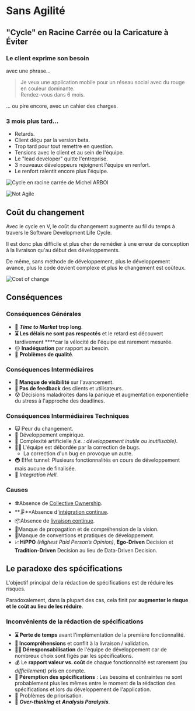 # Sans Agilité

## "Cycle" en Racine Carrée ou la Caricature à Éviter

### Le client exprime son besoin

avec une phrase...

> Je veux une application mobile pour un réseau social avec du rouge en couleur dominante.  
> Rendez-vous dans 6 mois.

... ou pire encore, avec un cahier des charges.

### 3 mois plus tard...

* Retards.
* Client déçu par la version beta.
* Trop tard pour tout remettre en question.
* Tensions avec le client et au sein de l'équipe.
* Le "lead developer" quitte l'entreprise.
* 3 nouveaux développeurs rejoignent l'équipe en renfort.
* Le renfort ralentit encore plus l'équipe.

![Cycle en racine carr&#xE9;e de Michel ARBOI](../.gitbook/assets/image%20%285%29.png)

  


![Not Agile](../.gitbook/assets/not-agile.jpg)

## Coût du changement

Avec le cycle en V, le coût du changement augmente au fil du temps à travers le Software Development Life Cycle.

Il est donc plus difficile et plus cher de remédier à une erreur de conception à la livraison qu'au début des développements.

De même, sans méthode de développement, plus le développement avance, plus le code devient complexe et plus le changement est coûteux.



![Cost of change](../.gitbook/assets/cost-of-change.gif)

## Conséquences

### Conséquences Générales

* **🐢** _**Time to Market**_ **trop long**.
* **⌛️ Les délais ne sont pas respectés** et le retard est découvert tardivement ****car la vélocité de l'équipe est rarement mesurée.
* 😖 **Inadéquation** par rapport au besoin.
* 🐞 **Problèmes de qualité**.

### Conséquences Intermédiaires

* **🙈 Manque de visibilité** sur l'avancement.
* **🏓 Pas de feedback** des clients et utilisateurs.
* 😰 Décisions maladroites dans la panique et augmentation exponentielle du stress à l'approche des deadlines.

### Conséquences Intermédiaires Techniques

* 🙀 Peur du changement.
* 🤕 Développement empirique.
* 🤯 Complexité artificielle _\(i.e. : développement inutile ou inutilisable\)_.
* 👩‍🚒 L'équipe est débordée par la correction de bugs.
  * La correction d'un bug en provoque un autre.
* 🚇 Effet tunnel: Plusieurs fonctionnalités en cours de développement mais aucune de finalisée.
* 👹 _Integration Hell_.

### Causes

* ⚽️Absence de [Collective Ownership](../extreme-programming/pratiques-de-l-extreme-programming.md#collective-ownership).
* **🗜**Absence d'[intégration continue](../extreme-programming/integration-continue-livraison-continue-et-deploiement-continu/integration-continue.md).
* 📦Absence de [livraison continue](../extreme-programming/integration-continue-livraison-continue-et-deploiement-continu/livraison-continue.md).
* 🎯Manque de propagation et de compréhension de la vision.
* 📝Manque de conventions et pratiques de développement.
* 📈**HiPPO** _\(Highest Paid Person’s Opinion\)_, **Ego-Driven** Decision et **Tradition-Driven** Decision au lieu de Data-Driven Decision.

## Le paradoxe des spécifications

L'objectif principal de la rédaction de spécifications est de réduire les risques.

Paradoxalement, dans la plupart des cas, cela finit par **augmenter le risque et le coût au lieu de les réduire**.

### Inconvénients de la rédaction de spécifications

* **⌛️ Perte de temps** avant l'implémentation de la première fonctionnalité.
* **🥊 Incompréhensions** et conflit à la livraison / validation.
* **🤷‍♂️ Déresponsabilisation** de l'équipe de développement car de nombreux choix sont figés par les spécifications.
* 💰 Le **rapport valeur vs. coût** de chaque fonctionnalité est rarement _\(ou difficilement\)_ pris en compte.
* **📜 Péremption des spécifications** : Les besoins et contraintes ne sont probablement plus les mêmes entre le moment de la rédaction des spécifications et lors du développement de l'application.
* 🥇 Problèmes de priorisation.
* **🤯** _**Over-thinking**_ **et** _**Analysis Paralysis**_.

### 

